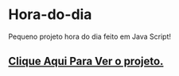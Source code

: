 # Hora-do-dia
 Pequeno projeto hora do dia feito em Java Script!
<h2><a href="https://evertonroy.github.io/Hora-do-dia/index.html">Clique Aqui Para Ver o projeto.</a></h2>
